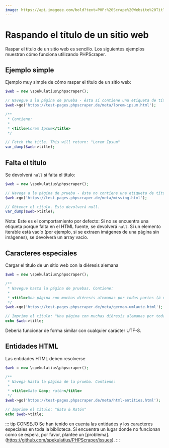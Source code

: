 ```yaml
---
image: https://api.imageee.com/bold?text=PHP:%20Scrape%20Website%20Title&bg_image=https://images.unsplash.com/photo-1542762933-ab3502717ce7
---
```


# Raspando el título de un sitio web

Raspar el título de un sitio web es sencillo. Los siguientes ejemplos muestran cómo funciona utilizando PHPScraper.


## Ejemplo simple

Ejemplo muy simple de cómo raspar el título de un sitio web:

```PHP
$web = new \spekulatius\phpscraper();

// Navegue a la página de prueba - ésta sí contiene una etiqueta de título "Lorem Ipsum"
$web->go('https://test-pages.phpscraper.de/meta/lorem-ipsum.html');

/**
 * Contiene:
 *
 * <title>Lorem Ipsum</title>
 */

// Fetch the title. This will return: "Lorem Ipsum"
var_dump($web->title);
```


## Falta el título

Se devolverá `null` si falta el título:

```PHP
$web = new \spekulatius\phpscraper();

// Navega a la página de prueba - ésta no contiene una etiqueta de título.
$web->go('https://test-pages.phpscraper.de/meta/missing.html');

// Obtener el título. Esto devolverá null.
var_dump($web->title);
```

Nota: Este es el comportamiento por defecto: Si no se encuentra una etiqueta porque falta en el HTML fuente, se devolverá `null`. Si un elemento iterable está vacío (por ejemplo, si se extraen imágenes de una página sin imágenes), se devolverá un array vacío.


## Caracteres especiales

Cargar el título de un sitio web con la diéresis alemana

```PHP
$web = new \spekulatius\phpscraper();

/**
 * Navegue hasta la página de pruebas. Contiene:
 *
 * <title>Una página con muchas diéresis alemanas por todas partes (ä ü ö)</title>
 */
$web->go('https://test-pages.phpscraper.de/meta/german-umlaute.html');

// Imprime el título: "Una página con muchas diéresis alemanas por todas partes (ä ü ö)"
echo $web->title;
```

Debería funcionar de forma similar con cualquier carácter UTF-8.


## Entidades HTML

Las entidades HTML deben resolverse

```PHP
$web = new \spekulatius\phpscraper();

/**
 * Navega hasta la página de la prueba. Contiene:
 *
 * <title>Gato &amp; ratón</title>
 */
$web->go('https://test-pages.phpscraper.de/meta/html-entities.html');

// Imprime el título: "Gato & Ratón"
echo $web->title;
```

::: tip CONSEJO
Se han tenido en cuenta las entidades y los caracteres especiales en toda la biblioteca. Si encuentra un lugar donde no funcionan como se espera, por favor, plantee un [problema].(https://github.com/spekulatius/PHPScraper/issues).
:::
